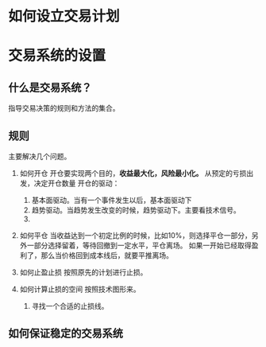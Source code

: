 # 如何设立交易计划
# 交易系统的设置
## 什么是交易系统？
指导交易决策的规则和方法的集合。

## 规则
主要解决几个问题。
1. 如何开仓
    开仓要实现两个目的，**收益最大化，风险最小化。**
    从预定的亏损出发，决定开仓数量
    开仓的驱动：
    1. 基本面驱动。当有一个事件发生以后，基本面驱动下
    2. 趋势驱动。当趋势发生改变的时候，趋势驱动下。主要看技术信号。
    3. 
2. 如何平仓
    当收益达到一个初定比例的时候，比如10%，则选择平仓一部分，另外一部分选择留着，等待回撤到一定水平，平仓离场。
    如果一开始已经取得盈利了，那么当价格回到成本线后，就要平推离场。
 
3. 如何止盈止损
    按照原先的计划进行止损。
4. 如何计算止损的空间
    按照技术图形来。
    1. 寻找一个合适的止损线。
  
  ## 如何保证稳定的交易系统